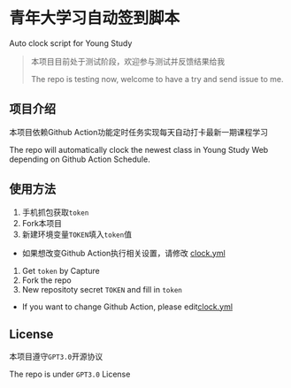 # 青年大学习自动签到脚本

Auto clock script for Young Study 

> 本项目目前处于测试阶段，欢迎参与测试并反馈结果给我
> 
> The repo is testing now, welcome to have a try and send issue to me.

## 项目介绍

本项目依赖Github Action功能定时任务实现每天自动打卡最新一期课程学习

The repo will automatically clock the newest class in Young Study Web depending on Github Action Schedule.

## 使用方法

1. 手机抓包获取`token`
2. Fork本项目
3. 新建环境变量`TOKEN`填入`token`值

- 如果想改变Github Action执行相关设置，请修改 [clock.yml](.github/workflows/clock.yml)

1. Get `token` by Capture
2. Fork the repo
3. New repositoty secret `TOKEN` and fill in `token`

- If you want to change Github Action, please edit[clock.yml](.github/workflows/clock.yml)

## License

本项目遵守`GPT3.0`开源协议

The repo is under `GPT3.0` License